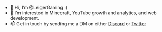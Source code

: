- 👋 Hi, I’m @LeigerGaming :)
- 👀 I’m interested in Minecraft, YouTube growth and analytics, and web development.
- 📫 Get in touch by sending me a DM on either [Discord](https://leigergaming.com/discord) or [Twitter](https://twitter.com/leigergaming)

<!---
LeigerGaming/LeigerGaming is a ✨ special ✨ repository because its `README.md` (this file) appears on your GitHub profile.
You can click the Preview link to take a look at your changes.
--->
